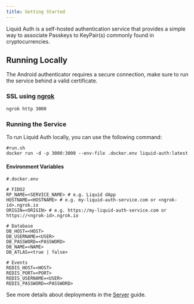 ```yaml
---
title: Getting Started
---
```


Liquid Auth is a self-hosted authentication service that provides a simple way to associate Passkeys to KeyPair(s) commonly found in cryptocurrencies.

## Running Locally

The Android authenticator requires a secure connection, make sure to run the service behind a valid certificate.

### SSL using [ngrok]()
```bash
ngrok http 3000
```


### Running the Service

To run Liquid Auth locally, you can use the following command:

```
#run.sh
docker run -d -p 3000:3000 --env-file .docker.env liquid-auth:latest
```

#### Environment Variables
```env
#.docker.env

# FIDO2
RP_NAME=<SERVICE_NAME> # e.g. Liquid dApp
HOSTNAME=<HOSTNAME> # e.g. my-liquid-auth-service.com or <ngrok-id>.ngrok.io
ORIGIN=<ORIGIN> # e.g. https://my-liquid-auth-service.com or https://<ngrok-id>.ngrok.io

# Database
DB_HOST=<HOST>
DB_USERNAME=<USER>
DB_PASSWORD=<PASSWORD>
DB_NAME=<NAME>
DB_ATLAS=<true | false>

# Events
REDIS_HOST=<HOST>
REDIS_PORT=<PORT>
REDIS_USERNAME=<USER>
REDIS_PASSWORD=<PASSWORD>
```

See more details about deployments in the [Server](/server/introduction) guide.
